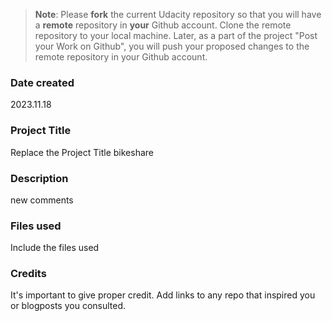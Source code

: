 >**Note**: Please **fork** the current Udacity repository so that you will have a **remote** repository in **your** Github account. Clone the remote repository to your local machine. Later, as a part of the project "Post your Work on Github", you will push your proposed changes to the remote repository in your Github account.

### Date created
2023.11.18

### Project Title
Replace the Project Title
bikeshare

### Description
new comments 

### Files used
Include the files used

### Credits
It's important to give proper credit. Add links to any repo that inspired you or blogposts you consulted.

